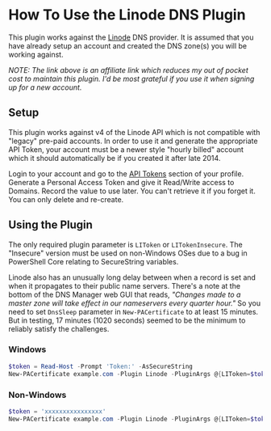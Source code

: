 # How To Use the Linode DNS Plugin

This plugin works against the [Linode](https://www.linode.com/?r=4dfd67cf6f1e384ce626f2943620186344bb2ccf) DNS provider. It is assumed that you have already setup an account and created the DNS zone(s) you will be working against.

*NOTE: The link above is an affiliate link which reduces my out of pocket cost to maintain this plugin. I'd be most grateful if you use it when signing up for a new account.*

## Setup

This plugin works against v4 of the Linode API which is not compatible with "legacy" pre-paid accounts. In order to use it and generate the appropriate API Token, your account must be a newer style "hourly billed" account which it should automatically be if you created it after late 2014.

Login to your account and go to the [API Tokens](https://cloud.linode.com/profile/tokens) section of your profile. Generate a Personal Access Token and give it Read/Write access to Domains. Record the value to use later. You can't retrieve it if you forget it. You can only delete and re-create.

## Using the Plugin

The only required plugin parameter is `LIToken` or `LITokenInsecure`. The "Insecure" version must be used on non-Windows OSes due to a bug in PowerShell Core relating to SecureString variables.

Linode also has an unusually long delay between when a record is set and when it propagates to their public name servers. There's a note at the bottom of the DNS Manager web GUI that reads, *"Changes made to a master zone will take effect in our nameservers every quarter hour."* So you need to set `DnsSleep` parameter in `New-PACertificate` to at least 15 minutes. But in testing, 17 minutes (1020 seconds) seemed to be the minimum to reliably satisfy the challenges.

### Windows

```powershell
$token = Read-Host -Prompt 'Token:' -AsSecureString
New-PACertificate example.com -Plugin Linode -PluginArgs @{LIToken=$token} -DnsSleep 1020
```

### Non-Windows

```powershell
$token = 'xxxxxxxxxxxxxxxx'
New-PACertificate example.com -Plugin Linode -PluginArgs @{LIToken=$token} -DnsSleep 1020
```
